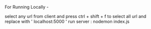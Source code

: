 For Running Locally -

select any url from client and press ctrl + shift + f to select all url and replace with ' localhost:5000 '
run server : nodemon index.js
